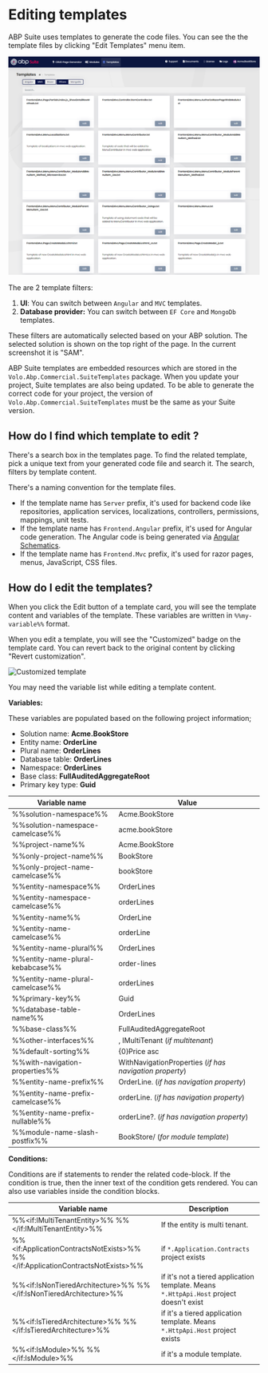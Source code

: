 # Editing templates

ABP Suite uses templates to generate the code files. You can see the the template files by clicking "Edit Templates" menu item.

![Suite template list](../images/suite-templates-8.1.png)

The are 2 template filters:

1. **UI**:  You can switch between `Angular` and `MVC` templates.
2. **Database provider:** You can switch between `EF Core` and `MongoDb` templates.

These filters are automatically selected based on your ABP solution. The selected solution is shown on the top right of the page. In the current screenshot it is "SAM". 

ABP Suite templates are embedded resources which are stored in the `Volo.Abp.Commercial.SuiteTemplates` package. When you update your project, Suite templates are also being updated. To be able to generate the correct code for your project, the version of `Volo.Abp.Commercial.SuiteTemplates` must be the same as your Suite version.

## How do I find which template to edit ?

There's a search box in the templates page. To find the related template, pick a unique text from your generated code file and search it. The search, filters by template content.

There's a naming convention for the template files. 

* If the template name has `Server` prefix, it's used for backend code like repositories, application services, localizations, controllers, permissions, mappings, unit tests.
* If the template name has `Frontend.Angular` prefix, it's used for Angular code generation. The Angular code is being generated via [Angular Schematics](https://angular.io/guide/schematics).
* If the template name has `Frontend.Mvc`  prefix, it's used for razor pages, menus, JavaScript, CSS files.

## How do I edit the templates?

When you click the Edit button of a template card, you will see the template content and variables of the template. These variables are written in `%%my-variable%%` format. 

When you edit a template, you will see the "Customized" badge on the template card. You can revert back to the original content by clicking "Revert customization".

![Customized template](../images/suite-customized-template.png)



You may need the variable list while editing a template content. 

**Variables:**

These variables are populated based on the following project information;

* Solution name: **Acme.BookStore**
* Entity name: **OrderLine**
* Plural name: **OrderLines**
* Database table: **OrderLines**
* Namespace: **OrderLines**
* Base class: **FullAuditedAggregateRoot**
* Primary key type: **Guid**

| Variable name                    | Value                                                   |
| -------------------------------- | ------------------------------------------------------- |
| %%solution-namespace%%           | Acme.BookStore                                          |
| %%solution-namespace-camelcase%% | acme.bookStore                                          |
| %%project-name%%                 | Acme.BookStore                                          |
| %%only-project-name%%            | BookStore                                               |
| %%only-project-name-camelcase%%  | bookStore                                               |
| %%entity-namespace%%             | OrderLines                                              |
| %%entity-namespace-camelcase%%   | orderLines                                              |
| %%entity-name%%                  | OrderLine                                               |
| %%entity-name-camelcase%%        | orderLine                                               |
| %%entity-name-plural%%           | OrderLines                                              |
| %%entity-name-plural-kebabcase%% | order-lines                                             |
| %%entity-name-plural-camelcase%% | orderLines                                              |
| %%primary-key%%                  | Guid                                                    |
| %%database-table-name%%          | OrderLines                                              |
| %%base-class%%                   | FullAuditedAggregateRoot                                |
| %%other-interfaces%%             | , IMultiTenant (*if multitenant*)                       |
| %%default-sorting%%              | {0}Price asc                                            |
| %%with-navigation-properties%%   | WithNavigationProperties (*if has navigation property*) |
| %%entity-name-prefix%%           | OrderLine. (*if has navigation property*)               |
| %%entity-name-prefix-camelcase%% | orderLine. (*if has navigation property*)               |
| %%entity-name-prefix-nullable%%  | orderLine?. (*if has navigation property*)              |
| %%module-name-slash-postfix%%    | BookStore/  (*for module template*)                     |

**Conditions:**

Conditions are if statements to render the related code-block. If the condition is true, then the inner text of the condition gets rendered. You can also use variables inside the condition blocks.

| Variable name                                                | Description                                                  |
| ------------------------------------------------------------ | ------------------------------------------------------------ |
| %%&lt;if:IMultiTenantEntity&gt;%%    %%&lt;/if:IMultiTenantEntity&gt;%% | If the entity is multi tenant.                               |
| %%&lt;if:ApplicationContractsNotExists&gt;%%    %%&lt;/if:ApplicationContractsNotExists&gt;%% | if `*.Application.Contracts` project exists                  |
| %%&lt;if:IsNonTieredArchitecture&gt;%%    %%&lt;/if:IsNonTieredArchitecture&gt;%% | if it's not a tiered application template. Means `*.HttpApi.Host` project doesn't exist |
| %%&lt;if:IsTieredArchitecture&gt;%%    %%&lt;/if:IsTieredArchitecture&gt;%% | if it's a tiered application template. Means `*.HttpApi.Host` project exists |
| %%&lt;if:IsModule&gt;%%    %%&lt;/if:IsModule&gt;%%          | if it's a module template.                                   |


